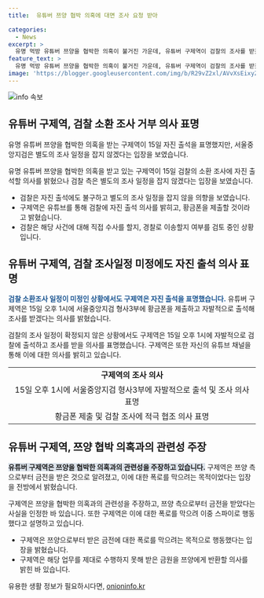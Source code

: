 ```yaml
---
title:  유튜버 쯔양 협박 의혹에 대면 조사 요청 받아

categories:
  - News
excerpt: >
  유명 먹방 유튜버 쯔양을 협박한 의혹이 불거진 가운데, 유튜버 구제역이 검찰의 조사를 받겠다는 의사를 밝혔지만, 서울중앙지검은 아직 조사 일정을 정하지 않았다. 해당 사건은 검찰이 직접 수사할지, 경찰로 이송할지 여부를 검토 중이며, 구제역이 자진 출석하더라도 조사를 진행하지 않겠다는 입장이다. 유튜브 채널 가세연은 구제역을 포함한 유튜버들이 쯔양을 협박하고 금전을 요구했다고 주장하며, 구제역은 해당 업무를 수행하지 못해 용역비용으로 받은 금액을 돌려주겠다는 입장이다.
feature_text: >
  유명 먹방 유튜버 쯔양을 협박한 의혹이 불거진 가운데, 유튜버 구제역이 검찰의 조사를 받겠다는 의사를 밝혔지만, 서울중앙지검은 아직 조사 일정을 정하지 않았다. 해당 사건은 검찰이 직접 수사할지, 경찰로 이송할지 여부를 검토 중이며, 구제역이 자진 출석하더라도 조사를 진행하지 않겠다는 입장이다. 유튜브 채널 가세연은 구제역을 포함한 유튜버들이 쯔양을 협박하고 금전을 요구했다고 주장하며, 구제역은 해당 업무를 수행하지 못해 용역비용으로 받은 금액을 돌려주겠다는 입장이다.
image: 'https://blogger.googleusercontent.com/img/b/R29vZ2xl/AVvXsEixyZcFfHzMRdzZMjFBmAUKJYCLCGyLL1o632UiGVXcaFdKo_bkvkuCioo0uUKlGfBVcT3P84aROyZIXSBEx3Aw5nCQ3pTgDom1WDC4m8eifvWiAmWEEVb4x6G_l8C0QH225ldMjyaFvpxGEBGNO37VmDTDMHGhJPq73UglMfDca1-0aw/s1600/blogspot.png'
---
```


<p><img src="https://blogger.googleusercontent.com/img/b/R29vZ2xl/AVvXsEixyZcFfHzMRdzZMjFBmAUKJYCLCGyLL1o632UiGVXcaFdKo_bkvkuCioo0uUKlGfBVcT3P84aROyZIXSBEx3Aw5nCQ3pTgDom1WDC4m8eifvWiAmWEEVb4x6G_l8C0QH225ldMjyaFvpxGEBGNO37VmDTDMHGhJPq73UglMfDca1-0aw/s1600/blogspot.png" alt="info 속보" /></p>

<h2 data-ke-size="size26">유튜버 구제역, 검찰 소환 조사 거부 의사 표명</h2>

<p>유명 유튜버 쯔양을 협박한 의혹을 받는 구제역이 15일 자진 출석을 표명했지만, 서울중앙지검은 별도의 조사 일정을 잡지 않겠다는 입장을 보였습니다.</p>

<p data-ke-size="size16">
유명 유튜버 쯔양을 협박한 의혹을 받고 있는 구제역이 15일 검찰의 소환 조사에 자진 출석할 의사를 밝혔으나 검찰 측은 별도의 조사 일정을 잡지 않겠다는 입장을 보였습니다.
</p>

<ul>
  <li>검찰은 자진 출석에도 불구하고 별도의 조사 일정을 잡지 않을 의향을 보였습니다.</li>
  <li>구제역은 유튜브를 통해 검찰에 자진 출석 의사를 밝히고, 황금폰을 제출할 것이라고 밝혔습니다.</li>
  <li>검찰은 해당 사건에 대해 직접 수사를 할지, 경찰로 이송할지 여부를 검토 중인 상황입니다.</li>
</ul>

<h2 data-ke-size="size26">유튜버 구제역, 검찰 조사일정 미정에도 자진 출석 의사 표명</h2>

<p><b><span style="color: #1a5490;">검찰 소환조사 일정이 미정인 상황에서도 구제역은 자진 출석을 표명했습니다.</span></b>
유튜버 구제역은 15일 오후 1시에 서울중앙지검 형사3부에 황금폰을 제출하고 자발적으로 출석해 조사를 받겠다는 의사를 밝혔습니다.</p>

<p data-ke-size="size16">
검찰의 조사 일정이 확정되지 않은 상황에서도 구제역은 15일 오후 1시에 자발적으로 검찰에 출석하고 조사를 받을 의사를 표명했습니다. 구제역은 또한 자신의 유튜브 채널을 통해 이에 대한 의사를 밝히고 있습니다.
</p>

<table>
  <tr>
    <td style="text-align: center; height: 17px;"><b>구제역의 조사 의사</b></td>
  </tr>
  <tr>
    <td style="text-align: center; height: 17px;">15일 오후 1시에 서울중앙지검 형사3부에 자발적으로 출석 및 조사 의사 표명</td>
  </tr>
  <tr>
    <td style="text-align: center; height: 17px;">황금폰 제출 및 검찰 조사에 적극 협조 의사 표명</td>
  </tr>
</table>

<h2 data-ke-size="size26">유튜버 구제역, 쯔양 협박 의혹과의 관련성 주장</h2>

<p><b><span style="background-color: #21538527;">유튜버 구제역은 쯔양을 협박한 의혹과의 관련성을 주장하고 있습니다.</span></b>
구제역은 쯔양 측으로부터 금전을 받은 것으로 알려졌고, 이에 대한 폭로를 막으려는 목적이었다는 입장을 전방에서 밝혔습니다.</p>

<p data-ke-size="size16">
구제역은 쯔양을 협박한 의혹과의 관련성을 주장하고, 쯔양 측으로부터 금전을 받았다는 사실을 인정한 바 있습니다. 또한 구제역은 이에 대한 폭로를 막으려 이중 스파이로 행동했다고 설명하고 있습니다.
</p>

<ul>
  <li>구제역은 쯔양으로부터 받은 금전에 대한 폭로를 막으려는 목적으로 행동했다는 입장을 밝혔습니다.</li>
  <li>구제역은 해당 업무를 제대로 수행하지 못해 받은 금원을 쯔양에게 반환할 의사를 밝힌 바 있습니다.</li>
</ul>
유용한 생활 정보가 필요하시다면, <a href="https://onioninfo.kr" rel="dofollow">onioninfo.kr</a>



